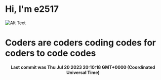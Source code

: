 # Hi, I'm e2517

![Alt Text](https://github.com/E2517/e2517/blob/master/images/background.gif)

# Coders are coders coding codes for coders to code codes

<h4 align="center">Last commit was Thu Jul 20 2023 20:10:18 GMT+0000 (Coordinated Universal Time)</h4>
